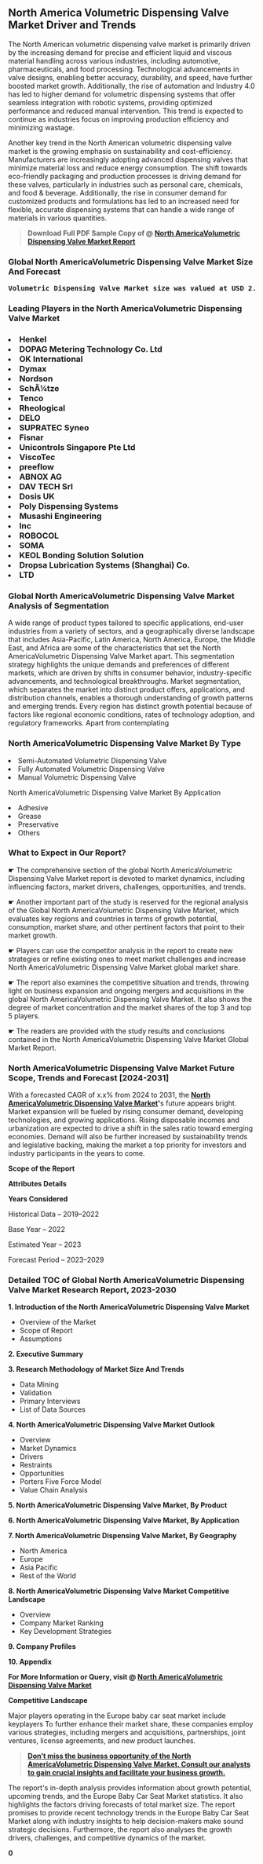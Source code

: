 <p><h2>North America Volumetric Dispensing Valve Market Driver and Trends</h2><p>The North American volumetric dispensing valve market is primarily driven by the increasing demand for precise and efficient liquid and viscous material handling across various industries, including automotive, pharmaceuticals, and food processing. Technological advancements in valve designs, enabling better accuracy, durability, and speed, have further boosted market growth. Additionally, the rise of automation and Industry 4.0 has led to higher demand for volumetric dispensing systems that offer seamless integration with robotic systems, providing optimized performance and reduced manual intervention. This trend is expected to continue as industries focus on improving production efficiency and minimizing wastage.</p><p>Another key trend in the North American volumetric dispensing valve market is the growing emphasis on sustainability and cost-efficiency. Manufacturers are increasingly adopting advanced dispensing valves that minimize material loss and reduce energy consumption. The shift towards eco-friendly packaging and production processes is driving demand for these valves, particularly in industries such as personal care, chemicals, and food & beverage. Additionally, the rise in consumer demand for customized products and formulations has led to an increased need for flexible, accurate dispensing systems that can handle a wide range of materials in various quantities.</p></p><blockquote id="" class=""><strong>Download Full PDF Sample Copy of @&nbsp;<a href="https://www.verifiedmarketreports.com/download-sample/?rid=228314&utm_source=GitHub-Jan&utm_medium=285" target="_blank">North AmericaVolumetric Dispensing Valve Market Report</a>&nbsp;&nbsp;</strong></blockquote><h3 id="" class=""><strong>Global&nbsp;North AmericaVolumetric Dispensing Valve Market Size And Forecast</strong></h3><pre class="reader-text-block__code-block"><strong>Volumetric Dispensing Valve Market size was valued at USD 2.5 Billion in 2022 and is projected to reach USD 4.0 Billion by 2030, growing at a CAGR of 6.0% from 2024 to 2030.</strong></pre><h3 id="" class="">Leading Players in the&nbsp;North AmericaVolumetric Dispensing Valve Market</h3><h3 class=""></Li><Li>Henkel</Li><Li> DOPAG Metering Technology Co. Ltd</Li><Li> OK International</Li><Li> Dymax</Li><Li> Nordson</Li><Li> SchÃ¼tze</Li><Li> Tenco</Li><Li> Rheological</Li><Li> DELO</Li><Li> SUPRATEC Syneo</Li><Li> Fisnar</Li><Li> Unicontrols Singapore Pte Ltd</Li><Li> ViscoTec</Li><Li> preeflow</Li><Li> ABNOX AG</Li><Li> DAV TECH Srl</Li><Li> Dosis UK</Li><Li> Poly Dispensing Systems</Li><Li> Musashi Engineering</Li><Li> Inc</Li><Li> ROBOCOL</Li><Li> SOMA</Li><Li> KEOL Bonding Solution Solution</Li><Li> Dropsa Lubrication Systems (Shanghai) Co.</Li><Li> LTD</h3><h3 id="" class="">Global&nbsp;North AmericaVolumetric Dispensing Valve Market Analysis of Segmentation</h3><p id="" class="">A wide range of product types tailored to specific applications, end-user industries from a variety of sectors, and a geographically diverse landscape that includes Asia-Pacific, Latin America, North America, Europe, the Middle East, and Africa are some of the characteristics that set the North AmericaVolumetric Dispensing Valve Market apart. This segmentation strategy highlights the unique demands and preferences of different markets, which are driven by shifts in consumer behavior, industry-specific advancements, and technological breakthroughs. Market segmentation, which separates the market into distinct product offers, applications, and distribution channels, enables a thorough understanding of growth patterns and emerging trends. Every region has distinct growth potential because of factors like regional economic conditions, rates of technology adoption, and regulatory frameworks. Apart from contemplating</p><h3 id="" class="">North AmericaVolumetric Dispensing Valve Market&nbsp;By Type</h3><p></Li><Li>Semi-Automated Volumetric Dispensing Valve</Li><Li> Fully Automated Volumetric Dispensing Valve</Li><Li> Manual Volumetric Dispensing Valve</p><div class="" data-test-id=""><p>North AmericaVolumetric Dispensing Valve Market&nbsp;By Application</p></div><p class=""></Li><Li>Adhesive</Li><Li> Grease</Li><Li> Preservative</Li><Li> Others</p><div class="" data-test-id=""><h3><span class="">What to Expect in Our Report?</span></h3></div><div class="" data-test-id=""><p><span class="">☛ The comprehensive section of the global North AmericaVolumetric Dispensing Valve Market report is devoted to market dynamics, including influencing factors, market drivers, challenges, opportunities, and trends.</span></p></div><div class="" data-test-id=""><p><span class="">☛ Another important part of the study is reserved for the regional analysis of the Global North AmericaVolumetric Dispensing Valve Market, which evaluates key regions and countries in terms of growth potential, consumption, market share, and other pertinent factors that point to their market growth.</span></p></div><div class="" data-test-id=""><p><span class="">☛ Players can use the competitor analysis in the report to create new strategies or refine existing ones to meet market challenges and increase North AmericaVolumetric Dispensing Valve Market global market share.</span></p></div><div class="" data-test-id=""><p><span class="">☛ The report also examines the competitive situation and trends, throwing light on business expansion and ongoing mergers and acquisitions in the global North AmericaVolumetric Dispensing Valve Market. It also shows the degree of market concentration and the market shares of the top 3 and top 5 players.</span></p></div><div class="" data-test-id=""><p><span class="">☛ The readers are provided with the study results and conclusions contained in the North AmericaVolumetric Dispensing Valve Market Global Market Report.</span></p></div><div class="" data-test-id=""><h3><span class="">North AmericaVolumetric Dispensing Valve Market Future Scope, Trends and Forecast [2024-2031]</span></h3></div><div class="" data-test-id=""><p><span class="">With a forecasted CAGR of x.x% from 2024 to 2031, the <strong><a href="https://www.verifiedmarketreports.com/download-sample/?rid=228314&utm_source=GitHub-Jan&utm_medium=285" target="_blank">North AmericaVolumetric Dispensing Valve Market</a>'</strong>s future appears bright. Market expansion will be fueled by rising consumer demand, developing technologies, and growing applications. Rising disposable incomes and urbanization are expected to drive a shift in the sales ratio toward emerging economies. Demand will also be further increased by sustainability trends and legislative backing, making the market a top priority for investors and industry participants in the years to come.</span></p><p id="ember66" class="ember-view reader-text-block__paragraph"><strong>Scope of the Report</strong></p><p id="ember67" class="ember-view reader-text-block__paragraph"><strong>Attributes Details</strong></p><p id="ember68" class="ember-view reader-text-block__paragraph"><strong>Years Considered</strong></p><p id="ember69" class="ember-view reader-text-block__paragraph">Historical Data &ndash; 2019&ndash;2022</p><p id="ember70" class="ember-view reader-text-block__paragraph">Base Year &ndash; 2022</p><p id="ember71" class="ember-view reader-text-block__paragraph">Estimated Year &ndash; 2023</p><p id="ember72" class="ember-view reader-text-block__paragraph">Forecast Period &ndash; 2023&ndash;2029</p></div><h3 id="" class="">Detailed TOC of Global North AmericaVolumetric Dispensing Valve Market Research Report, 2023-2030</h3><p id="" class=""><strong>1. Introduction of the North AmericaVolumetric Dispensing Valve Market</strong></p><ul><li>Overview of the Market</li><li>Scope of Report</li><li>Assumptions</li></ul><p id="" class=""><strong>2. Executive Summary</strong></p><p id="" class=""><strong>3. Research Methodology of Market Size And Trends</strong></p><ul><li>Data Mining</li><li>Validation</li><li>Primary Interviews</li><li>List of Data Sources</li></ul><p id="" class=""><strong>4. North AmericaVolumetric Dispensing Valve Market Outlook</strong></p><ul><li>Overview</li><li>Market Dynamics</li><li>Drivers</li><li>Restraints</li><li>Opportunities</li><li>Porters Five Force Model</li><li>Value Chain Analysis</li></ul><p id="" class=""><strong>5. North AmericaVolumetric Dispensing Valve Market, By Product</strong></p><p id="" class=""><strong>6. North AmericaVolumetric Dispensing Valve Market, By Application</strong></p><p id="" class=""><strong>7. North AmericaVolumetric Dispensing Valve Market, By Geography</strong></p><ul><li>North America</li><li>Europe</li><li>Asia Pacific</li><li>Rest of the World</li></ul><p id="" class=""><strong>8. North AmericaVolumetric Dispensing Valve Market Competitive Landscape</strong></p><ul><li>Overview</li><li>Company Market Ranking</li><li>Key Development Strategies</li></ul><p id="" class=""><strong>9. Company Profiles</strong></p><p id="" class=""><strong>10. Appendix</strong></p><p><strong>For More Information or Query, visit&nbsp;@ <a href="https://www.verifiedmarketreports.com/product/volumetric-dispensing-valve-market/" target="_blank">North AmericaVolumetric Dispensing Valve Market</a></strong></p><p id="ember61" class="ember-view reader-text-block__paragraph"><strong>Competitive Landscape</strong></p><p id="ember62" class="ember-view reader-text-block__paragraph">Major players operating in the Europe baby car seat market include keyplayers To further enhance their market share, these companies employ various strategies, including mergers and acquisitions, partnerships, joint ventures, license agreements, and new product launches.</p><blockquote id="ember63" class="ember-view reader-text-block__blockquote"><strong><a href="https://www.verifiedmarketreports.com/download-sample/?rid=228314&utm_source=GitHub-Jan&utm_medium=285" target="_blank">Don&rsquo;t miss the business opportunity of the North AmericaVolumetric Dispensing Valve Market. Consult our analysts to gain crucial insights and facilitate your business growth.</a></strong></blockquote><p id="ember64" class="ember-view reader-text-block__paragraph">The report's in-depth analysis provides information about growth potential, upcoming trends, and the Europe Baby Car Seat Market statistics. It also highlights the factors driving forecasts of total market size. The report promises to provide recent technology trends in the Europe Baby Car Seat Market along with industry insights to help decision-makers make sound strategic decisions. Furthermore, the report also analyses the growth drivers, challenges, and competitive dynamics of the market.</p><p class="ember-view reader-text-block__paragraph"><strong>0</strong></p>
